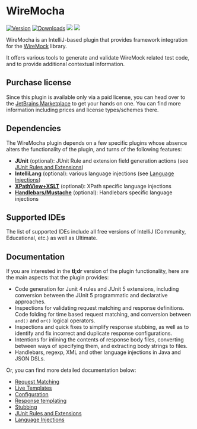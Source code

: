 # WireMocha

[![Version](https://img.shields.io/jetbrains/plugin/v/18860-wiremocha.svg)](https://plugins.jetbrains.com/plugin/18860-wiremocha)
[![Downloads](https://img.shields.io/jetbrains/plugin/d/18860-wiremocha.svg)](https://plugins.jetbrains.com/plugin/18860-wiremocha)
![](https://img.shields.io/badge/since-IJ2021.3-blue) ![](https://img.shields.io/badge/until-IJ2022.1-blue)

<!-- Plugin description -->
WireMocha is an IntelliJ-based plugin that provides framework integration for the [WireMock](http://wiremock.org) library.

It offers various tools to generate and validate WireMock related test code, and to provide additional contextual information.
<!-- Plugin description end -->

## Purchase license

Since this plugin is available only via a paid license, you can head over to the [JetBrains Marketplace](https://plugins.jetbrains.com/plugin/18860-wiremocha) to get your hands on one.
You can find more information including prices and license types/schemes there.

## Dependencies

The WireMocha plugin depends on a few specific plugins whose absence alters the functionality of the plugin, and turns of the following features:

- **JUnit** (optional): JUnit Rule and extension field generation actions (see [JUnit Rules and Extensions](docs/junit_rules_and_extensions.md))
- **IntelliLang** (optional): various language injections (see [Language Injections](docs/language_injections.md))
- [**XPathView+XSLT**](https://plugins.jetbrains.com/plugin/12478-xpathview--xslt) (optional): XPath specific language injections
- [**Handlebars/Mustache**](https://plugins.jetbrains.com/plugin/6884-handlebars-mustache) (optional): Handlebars specific language injections

## Supported IDEs

The list of supported IDEs include all free versions of IntelliJ (Community, Educational, etc.) as well as Ultimate.

## Documentation

If you are interested in the **tl;dr** version of the plugin functionality, here are the main aspects that the plugin provides:

- Code generation for Junit 4 rules and JUnit 5 extensions, including conversion between the JUnit 5 programmatic and declarative approaches.
- Inspections for validating request matching and response definitions. Code folding for time based request matching, and conversion between `and()` and `or()` logical operators.
- Inspections and quick fixes to simplify response stubbing, as well as to identify and fix incorrect and duplicate response configurations.
- Intentions for inlining the contents of response body files, converting between ways of specifying them, and extracting body strings to files.
- Handlebars, regexp, XML and other language injections in Java and JSON DSLs.

Or, you can find more detailed documentation below:

- [Request Matching](docs/request_matching.md)
- [Live Templates](docs/live_templates.md)
- [Configuration](docs/configuration.md)
- [Response templating](docs/response_templating.md)
- [Stubbing](docs/stubbing.md)
- [JUnit Rules and Extensions](docs/junit_rules_and_extensions.md)
- [Language Injections](docs/language_injections.md)
